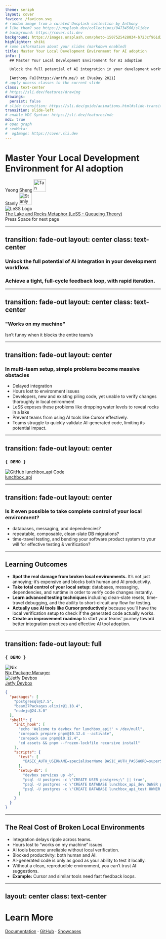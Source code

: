 ```yaml
---
theme: seriph
layout: cover
favicon: /favicon.svg
# random image from a curated Unsplash collection by Anthony
# like them? see https://unsplash.dev/collections/94734566/slidev
# background: https://cover.sli.dev
background: https://images.unsplash.com/photo-1507525428034-b723cf961d3e
highlighter: shiki
# some information about your slides (markdown enabled)
title: Master Your Local Development Environment for AI adoption
info: |
  ## Master Your Local Development Environment for AI adoption

  Unlock the full potential of AI integration in your development workflow by establishing a robust local environment. Achieve a tight, full-cycle feedback loop, with rapid iteration.

  [Anthony Fu](https://antfu.me/) at [VueDay 2021]
# apply unocss classes to the current slide
class: text-center
# https://sli.dev/features/drawing
drawings:
  persist: false
# slide transition: https://sli.dev/guide/animations.html#slide-transitions
transition: slide-left
# enable MDC Syntax: https://sli.dev/features/mdc
mdc: true
# open graph
# seoMeta:
#  ogImage: https://cover.sli.dev
---
```


# Master Your Local Development Environment for AI adoption


<!-- Add a break below the headings -->
<div class="mb-8"></div>

<div class="w-full flex flex-col items-end">
  <div class="uppercase text-sm tracking-widest flex gap-8 items-center mb-2">
    <!-- Yeong Sheng -->
    <div class="flex flex-col items-center">
      <span>Yeong Sheng</span>
      <a
        href="https://github.com/yeongsheng-tan"
        target="_blank"
        title="Tan Yeong Sheng's GitHub"
        class="mt-1"
      >
        <img
          src="https://github.com/yeongsheng-tan.png"
          alt="Tan Yeong Sheng's avatar"
          width="40"
          height="40"
          class="rounded-full border-2 border-gray-300"
        ></a>
    </div>
    <!-- Stanly -->
    <div class="flex flex-col items-center">
      <span>Stanly</span>
      <a
        href="https://github.com/stanlylau"
        target="_blank"
        title="Stanly Lau's GitHub"
        class="mt-1"
      >
        <img
          src="https://github.com/stanlylau.png"
          alt="Stanly Lau's avatar"
          width="40"
          height="40"
          class="rounded-full border-2 border-gray-300"
        />
      </a>
    </div>
  </div>
  <!-- LeSS Logo and Link Block, right-justified below avatars -->
  <div class="flex items-center gap-3">
    <img src="https://less.works/img/Less-Logo-7.png" class="h-8" alt="LeSS Logo">
    <a
      href="https://less.works/less/principles/queueing_theory#indirect-benefits-the-lake-and-rocks-metaphor"
      target="_blank"
      class="text-xs underline"
    >
      <div>The Lake and Rocks Metaphor (LeSS - Queueing Theory)</div>
    </a>
  </div>
  <!-- Next Page Block -->
  <div
    @click="$slidev.nav.next"
    class="mt-12 py-1 cursor-pointer hover:bg-white hover:bg-opacity-10 flex items-center gap-2"
    style="width: max-content;"
  >
    Press Space for next page <carbon:arrow-right />
  </div>
</div>


---
transition: fade-out
layout: center
class: text-center
---
  ### Unlock the full potential of AI integration in your development workflow.
  ### Achieve a tight, full-cycle feedback loop, with rapid iteration.

---
transition: fade-out
layout: center
class: text-center
---
  ### "Works on my machine"
  Isn’t funny when it blocks the entire team/s
  
---
transition: fade-out
layout: center
---
  ### In multi-team setup, simple problems become massive obstacles
  - Delayed integration
  - Hours lost to environment issues
  - Developers, new and existing piling code, yet unable to verify changes thoroughly in local enironment
  - LeSS exposes these problems like dropping water levels to reveal rocks in a lake
  - Prevent teams from using AI tools like Cursor effectively.
  - Teams struggle to quickly validate AI-generated code, limiting its potential impact.

---
transition: fade-out
layout: center
---
  ### `{ DEMO }`
  <!-- Code demo using lunchbox_api -->
  <div class="flex items-center gap-3">
    <img src="https://logos-world.net/wp-content/uploads/2020/11/GitHub-Logo-700x394.png" class="h-8" alt="GitHub lunchbox_api Code">
    <a
      href="https://github.com/yeongsheng-tan/lunchbox_api"
      target="_blank"
      class="text-xs underline"
    >
      <div>lunchbox_api</div>
    </a>
  </div>

---
transition: fade-out
layout: center
---
  
  ### Is it even possible to take complete control of your local environment?
  - databases, messaging, and dependencies?
  - repeatable, composable, clean-slate DB migrations?
  - time-travel testing, and bending your software product system to your will for effective testing & verification?
---

## Learning Outcomes

* **Spot the real damage from broken local environments.** It’s not just annoying; it’s expensive and blocks both human and AI productivity.
* **Take total control of your local setup:** databases, messaging, dependencies, and runtime in order to verify code changes instantly.
* **Learn advanced testing techniques** including clean-slate resets, time-travel debugging, and the ability to short-circuit any flow for testing.
* **Actually use AI tools like Cursor productively** because you’ll have the local verification setup to check if the generated code actually works.
* **Create an improvement roadmap** to start your teams’ journey toward better integration practices and effective AI tool adoption.

---
transition: fade-out
layout: full
---
  ### `{ DEMO }`
  <!-- Nix Flakes with Jetfy Devbox & direnv-->
  <div class="flex items-center gap-3">
    <img src="https://cdn.icon-icons.com/icons2/2699/PNG/512/nixos_logo_icon_169913.png" class="h-8" alt="Nix">
    <a
      href="https://nixos.org/"
      target="_blank"
      class="text-xs underline"
    >
      <div>Nix Package Manager</div>
    </a>
  </div>

  <div class="flex items-center gap-3">
    <img src="https://www.jetify.com/_next/image?url=https%3A%2F%2Fwww.datocms-assets.com%2F144604%2F1733460224-devbox.png&w=3840&q=75" class="h-8" alt="Jetfy Devbox">
    <a
      href="https://jetify.com/"
      target="_blank"
      class="text-xs underline"
    >
      <div>Jetfy Devbox</div>
    </a>
  </div>

```json {monaco}
{
  "packages": [
    "postgresql@17.5",
    "beam27Packages.elixir@1.18.4",
    "nodejs@24.3.0"
  ],
  "shell": {
    "init_hook": [
      "echo 'Welcome to devbox for lunchbox_api!' > /dev/null",
      "corepack prepare pnpm@10.12.4 --activate",
      "corepack use pnpm@10.12.4",
      "cd assets && pnpm --frozen-lockfile recursive install"
    ],
    "scripts": {
      "test": [
        "BASIC_AUTH_USERNAME=specialUserName BASIC_AUTH_PASSWORD=superSecretPassword mix test"
      ],
      "setup-db": [
        "devbox services up -b",
        "psql -U postgres -c \"CREATE USER postgres;\" || true",
        "psql -U postgres -c \"CREATE DATABASE lunchbox_api_dev OWNER postgres;\" || true",
        "psql -U postgres -c \"CREATE DATABASE lunchbox_api_test OWNER postgres;\" || true",
      ]
    }
  }
}
```
---

## The Real Cost of Broken Local Environments

* Integration delays ripple across teams.
* Hours lost to “works on my machine” issues.
* AI tools become unreliable without local verification.
* Blocked productivity: both human and AI.
* AI-generated code is only as good as your ability to test it locally.
* Without a clean, reproducible environment, you can’t trust AI suggestions.
* **Example:** Cursor and similar tools need fast feedback loops.

---
layout: center
class: text-center
---

# Learn More

[Documentation](https://sli.dev) · [GitHub](https://github.com/slidevjs/slidev) · [Showcases](https://sli.dev/resources/showcases)

<PoweredBySlidev mt-10 />